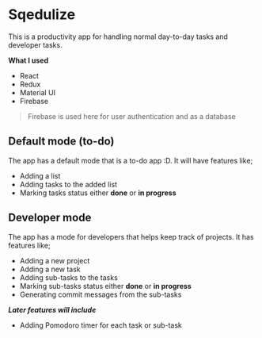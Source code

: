 # Sqedulize
This is a productivity app for handling normal day-to-day tasks and developer tasks.

**What I used**
- React
- Redux
- Material UI
- Firebase

> Firebase is used here for user authentication and as a database

## Default mode (to-do)
The app has a default mode that is a to-do app :D.
It will have features like;
- Adding a list
- Adding tasks to the added list
- Marking tasks status either **done** or **in progress**

## Developer mode
The app has a mode for developers that helps keep track of projects.
It has features like;
- Adding a new project
- Adding a new task
- Adding sub-tasks to the tasks
- Marking sub-tasks status either **done** or **in progress**
- Generating commit messages from the sub-tasks

***Later features will include***
- Adding Pomodoro timer for each task or sub-task

